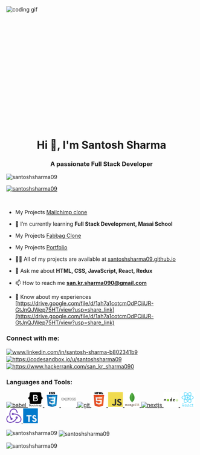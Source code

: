 <img align="right" alt="coding gif" width="100%" height="350px" src="https://user-images.githubusercontent.com/108159910/194412452-8d6715b9-6685-43ba-a32c-6fabf9448f79.gif">
<h1 align="center">Hi 👋, I'm Santosh Sharma</h1>
<h3 align="center">A passionate Full Stack Developer</h3>

<p align="left"> <img src="https://komarev.com/ghpvc/?username=santoshsharma09&label=Profile%20views&color=0e75b6&style=flat" alt="santoshsharma09" /> </p>

<p align="left"> <a href="https://github.com/ryo-ma/github-profile-trophy"><img src="https://github-profile-trophy.vercel.app/?username=santoshsharma09" alt="santoshsharma09" /></a> </p>

<p align="left"> <a href="https://twitter.com/" target="blank"><img src="https://img.shields.io/twitter/follow/?logo=twitter&style=for-the-badge" alt="" /></a> </p>

- My Projects [Mailchimp clone](https://github.com/SantoshSharma09/Skillfull-React)

- 🌱 I’m currently learning **Full Stack Development, Masai School**

- My Projects [Fabbag Clone](https://github.com/SantoshSharma09/cold-throat-6863)

- My Projects [Portfolio](https://github.com/SantoshSharma09/SantoshSharma09.github.io/tree/master)

- 👨‍💻 All of my projects are available at [santoshsharma09.github.io](santoshsharma09.github.io)

- 💬 Ask me about **HTML, CSS, JavaScript, React, Redux**

- 📫 How to reach me **san.kr.sharma090@gmail.com**

- 📄 Know about my experiences [https://drive.google.com/file/d/1ah7a1cotcmOdPCiiUR-GtJnQJWep75HT/view?usp=share_link](https://drive.google.com/file/d/1ah7a1cotcmOdPCiiUR-GtJnQJWep75HT/view?usp=share_link)

<h3 align="left">Connect with me:</h3>
<p align="left">
<a href="https://linkedin.com/in/www.linkedin.com/in/santosh-sharma-b802341b9" target="blank"><img align="center" src="https://raw.githubusercontent.com/rahuldkjain/github-profile-readme-generator/master/src/images/icons/Social/linked-in-alt.svg" alt="www.linkedin.com/in/santosh-sharma-b802341b9" height="30" width="40" /></a>
<a href="https://codesandbox.com/https://codesandbox.io/u/santoshsharma09" target="blank"><img align="center" src="https://raw.githubusercontent.com/rahuldkjain/github-profile-readme-generator/master/src/images/icons/Social/codesandbox.svg" alt="https://codesandbox.io/u/santoshsharma09" height="30" width="40" /></a>
<a href="https://www.hackerrank.com/https://www.hackerrank.com/san_kr_sharma090" target="blank"><img align="center" src="https://raw.githubusercontent.com/rahuldkjain/github-profile-readme-generator/master/src/images/icons/Social/hackerrank.svg" alt="https://www.hackerrank.com/san_kr_sharma090" height="30" width="40" /></a>
</p>

<h3 align="left">Languages and Tools:</h3>
<p align="left"> <a href="https://babeljs.io/" target="_blank" rel="noreferrer"> <img src="https://www.vectorlogo.zone/logos/babeljs/babeljs-icon.svg" alt="babel" width="40" height="40"/> </a> <a href="https://getbootstrap.com" target="_blank" rel="noreferrer"> <img src="https://raw.githubusercontent.com/devicons/devicon/master/icons/bootstrap/bootstrap-plain-wordmark.svg" alt="bootstrap" width="40" height="40"/> </a> <a href="https://www.w3schools.com/css/" target="_blank" rel="noreferrer"> <img src="https://raw.githubusercontent.com/devicons/devicon/master/icons/css3/css3-original-wordmark.svg" alt="css3" width="40" height="40"/> </a> <a href="https://expressjs.com" target="_blank" rel="noreferrer"> <img src="https://raw.githubusercontent.com/devicons/devicon/master/icons/express/express-original-wordmark.svg" alt="express" width="40" height="40"/> </a> <a href="https://git-scm.com/" target="_blank" rel="noreferrer"> <img src="https://www.vectorlogo.zone/logos/git-scm/git-scm-icon.svg" alt="git" width="40" height="40"/> </a> <a href="https://www.w3.org/html/" target="_blank" rel="noreferrer"> <img src="https://raw.githubusercontent.com/devicons/devicon/master/icons/html5/html5-original-wordmark.svg" alt="html5" width="40" height="40"/> </a> <a href="https://developer.mozilla.org/en-US/docs/Web/JavaScript" target="_blank" rel="noreferrer"> <img src="https://raw.githubusercontent.com/devicons/devicon/master/icons/javascript/javascript-original.svg" alt="javascript" width="40" height="40"/> </a> <a href="https://www.mongodb.com/" target="_blank" rel="noreferrer"> <img src="https://raw.githubusercontent.com/devicons/devicon/master/icons/mongodb/mongodb-original-wordmark.svg" alt="mongodb" width="40" height="40"/> </a> <a href="https://nextjs.org/" target="_blank" rel="noreferrer"> <img src="https://cdn.worldvectorlogo.com/logos/nextjs-2.svg" alt="nextjs" width="40" height="40"/> </a> <a href="https://nodejs.org" target="_blank" rel="noreferrer"> <img src="https://raw.githubusercontent.com/devicons/devicon/master/icons/nodejs/nodejs-original-wordmark.svg" alt="nodejs" width="40" height="40"/> </a> <a href="https://reactjs.org/" target="_blank" rel="noreferrer"> <img src="https://raw.githubusercontent.com/devicons/devicon/master/icons/react/react-original-wordmark.svg" alt="react" width="40" height="40"/> </a> <a href="https://redux.js.org" target="_blank" rel="noreferrer"> <img src="https://raw.githubusercontent.com/devicons/devicon/master/icons/redux/redux-original.svg" alt="redux" width="40" height="40"/> </a> <a href="https://www.typescriptlang.org/" target="_blank" rel="noreferrer"> <img src="https://raw.githubusercontent.com/devicons/devicon/master/icons/typescript/typescript-original.svg" alt="typescript" width="40" height="40"/> </a> </p>

<p><img align="left" src="https://github-readme-stats.vercel.app/api/top-langs?username=santoshsharma09&show_icons=true&locale=en&layout=compact" alt="santoshsharma09" /></p>

<p>&nbsp;<img align="center" src="https://github-readme-stats.vercel.app/api?username=santoshsharma09&show_icons=true&locale=en" alt="santoshsharma09" /></p>

<p><img align="center" src="https://github-readme-streak-stats.herokuapp.com/?user=santoshsharma09&" alt="santoshsharma09" /></p>
